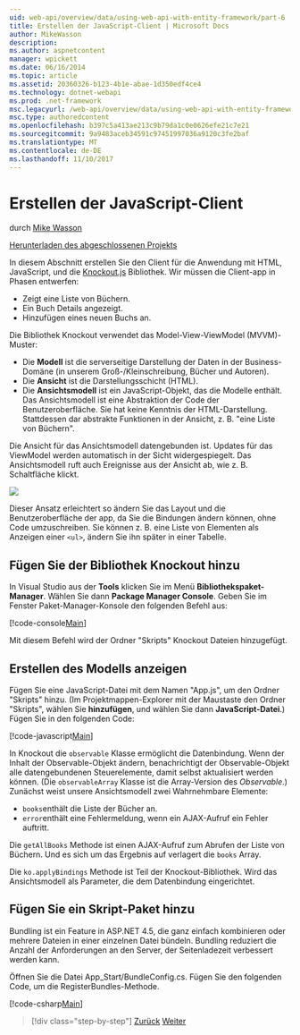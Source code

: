 ```yaml
---
uid: web-api/overview/data/using-web-api-with-entity-framework/part-6
title: Erstellen der JavaScript-Client | Microsoft Docs
author: MikeWasson
description: 
ms.author: aspnetcontent
manager: wpickett
ms.date: 06/16/2014
ms.topic: article
ms.assetid: 20360326-b123-4b1e-abae-1d350edf4ce4
ms.technology: dotnet-webapi
ms.prod: .net-framework
msc.legacyurl: /web-api/overview/data/using-web-api-with-entity-framework/part-6
msc.type: authoredcontent
ms.openlocfilehash: b397c5a413ae213c9b79da1c0e0626efe21c7e21
ms.sourcegitcommit: 9a9483aceb34591c97451997036a9120c3fe2baf
ms.translationtype: MT
ms.contentlocale: de-DE
ms.lasthandoff: 11/10/2017
---
```

<a name="create-the-javascript-client"></a>Erstellen der JavaScript-Client
====================
durch [Mike Wasson](https://github.com/MikeWasson)

[Herunterladen des abgeschlossenen Projekts](https://github.com/MikeWasson/BookService)

In diesem Abschnitt erstellen Sie den Client für die Anwendung mit HTML, JavaScript, und die [Knockout.js](http://knockoutjs.com/) Bibliothek. Wir müssen die Client-app in Phasen entwerfen:

- Zeigt eine Liste von Büchern.
- Ein Buch Details angezeigt.
- Hinzufügen eines neuen Buchs an.

Die Bibliothek Knockout verwendet das Model-View-ViewModel (MVVM)-Muster:

- Die **Modell** ist die serverseitige Darstellung der Daten in der Business-Domäne (in unserem Groß-/Kleinschreibung, Bücher und Autoren).
- Die **Ansicht** ist die Darstellungsschicht (HTML).
- Die **Ansichtsmodell** ist ein JavaScript-Objekt, das die Modelle enthält. Das Ansichtsmodell ist eine Abstraktion der Code der Benutzeroberfläche. Sie hat keine Kenntnis der HTML-Darstellung. Stattdessen dar abstrakte Funktionen in der Ansicht, z. B. &quot;eine Liste von Büchern&quot;.

Die Ansicht für das Ansichtsmodell datengebunden ist. Updates für das ViewModel werden automatisch in der Sicht widergespiegelt. Das Ansichtsmodell ruft auch Ereignisse aus der Ansicht ab, wie z. B. Schaltfläche klickt.

![](part-6/_static/image1.png)

Dieser Ansatz erleichtert so ändern Sie das Layout und die Benutzeroberfläche der app, da Sie die Bindungen ändern können, ohne Code umzuschreiben. Sie können z. B. eine Liste von Elementen als Anzeigen einer `<ul>`, ändern Sie ihn später in einer Tabelle.

## <a name="add-the-knockout-library"></a>Fügen Sie der Bibliothek Knockout hinzu

In Visual Studio aus der **Tools** klicken Sie im Menü **Bibliothekspaket-Manager**. Wählen Sie dann **Package Manager Console**. Geben Sie im Fenster Paket-Manager-Konsole den folgenden Befehl aus:

[!code-console[Main](part-6/samples/sample1.cmd)]

Mit diesem Befehl wird der Ordner "Skripts" Knockout Dateien hinzugefügt.

## <a name="create-the-view-model"></a>Erstellen des Modells anzeigen

Fügen Sie eine JavaScript-Datei mit dem Namen "App.js", um den Ordner "Skripts" hinzu. (Im Projektmappen-Explorer mit der Maustaste den Ordner "Skripts", wählen Sie **hinzufügen**, und wählen Sie dann **JavaScript-Datei**.) Fügen Sie in den folgenden Code:

[!code-javascript[Main](part-6/samples/sample2.js)]

In Knockout die `observable` Klasse ermöglicht die Datenbindung. Wenn der Inhalt der Observable-Objekt ändern, benachrichtigt der Observable-Objekt alle datengebundenen Steuerelemente, damit selbst aktualisiert werden können. (Die `observableArray` Klasse ist die Array-Version des *Observable*.) Zunächst weist unsere Ansichtsmodell zwei Wahrnehmbare Elemente:

- `books`enthält die Liste der Bücher an.
- `error`enthält eine Fehlermeldung, wenn ein AJAX-Aufruf ein Fehler auftritt.

Die `getAllBooks` Methode ist einen AJAX-Aufruf zum Abrufen der Liste von Büchern. Und es sich um das Ergebnis auf verlagert die `books` Array.

Die `ko.applyBindings` Methode ist Teil der Knockout-Bibliothek. Wird das Ansichtsmodell als Parameter, die dem Datenbindung eingerichtet.

## <a name="add-a-script-bundle"></a>Fügen Sie ein Skript-Paket hinzu

Bundling ist ein Feature in ASP.NET 4.5, die ganz einfach kombinieren oder mehrere Dateien in einer einzelnen Datei bündeln. Bundling reduziert die Anzahl der Anforderungen an den Server, der Seitenladezeit verbessert werden kann.

Öffnen Sie die Datei App\_Start/BundleConfig.cs. Fügen Sie den folgenden Code, um die RegisterBundles-Methode.

[!code-csharp[Main](part-6/samples/sample3.cs)]

>[!div class="step-by-step"]
[Zurück](part-5.md)
[Weiter](part-7.md)
